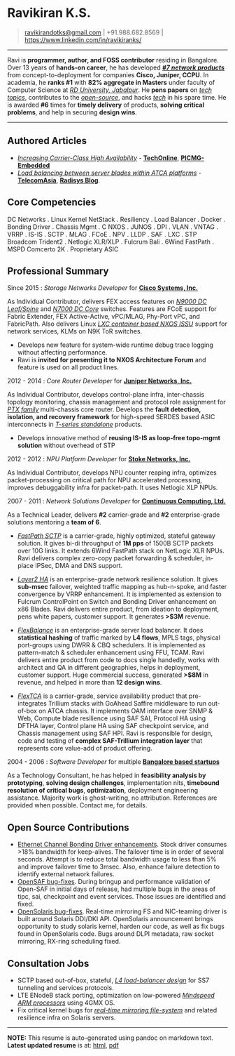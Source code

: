 Ravikiran K.S.
==============
> ravikirandotks@gmail.com | +91.988.682.8569 | https://www.linkedin.com/in/ravikiranks/

----

Ravi is **programmer, author, and FOSS contributor** residing in Bangalore. Over 13 years of **hands-on career**, he has developed
*[**#7 network products**](https://rkks.github.io/kernel.html#professional-summary)* from concept-to-deployment for companies **Cisco, Juniper, CCPU**. In academia, he **ranks #1** with **82% aggregate in Masters** under faculty of Computer Science at
*[RD University, Jabalpur](http://www.rdunijbpin.org/)*. He **pens papers** on *[tech topics](https://rkks.github.io/kernel.html#authored-articles)*,
contributes to the *[open-source](https://rkks.github.io/kernel.html#open-source-contributions)*, and hacks *[tech](https://github.com/rkks)* in his spare time.
He is awarded **#6** times for **timely delivery** of products, **solving critical problems**, and help in securing **design wins**.

----

Authored Articles
-----------------
- *[Increasing Carrier-Class High Availability](http://www.radisys.com/2010/allot-communications-selects-continuous-computing-to-deliver-better-traffic-management-for-network-operators/)* - **[TechOnline](http://www.techonline.com/electrical-engineers/education-training/tech-papers/4137371/Increasing-Carrier-Class-Network-High-Availability)**, **[PICMG-Embedded](http://picmg.mil-embedded.com/white-papers/white-carrier-class-high-availability/)**
- *[Load balancing between server blades within ATCA platforms](http://picmg.opensystemsmedia.com/articles/atca-load-balancing-40-gbps/)* - **[TelecomAsia](https://www.telecomasia.net/content/load-balancing-between-server-blades-within-atca-platforms)**, **[Radisys Blog](http://www.radisys.com/2012/load-balancing-in-atca-platforms/)**.

Core Competencies
-----------------

DC Networks . Linux Kernel NetStack . Resiliency . Load Balancer . Docker . Bonding Driver . Chassis Mgmt . C
NXOS . JUNOS . DPI . VLAN . VNTAG . VRRP . IS-IS . SCTP . MLAG . FCoE . NPV . LLDP . SAF . LXC . STP
Broadcom Trident2 . Netlogic XLR/XLP . Fulcrum Bali . 6Wind FastPath . MSPD Comcerto 2K . Proprietary ASIC

Professional Summary
--------------------
Since 2015
:   *Storage Networks Developer* for **[Cisco Systems, Inc.](http://www.cisco.com/)**

As Individual Contributor, delivers FEX access features on *[N9000 DC Leaf/Spine](http://www.cisco.com/c/en/us/td/docs/switches/datacenter/nexus9000/sw/7-x/FCoE/configuration/guide/b_Cisco_Nexus_9000_Series_NX-OS_FCoE_Configuration_Guide_7x/b_Cisco_Nexus_9000_Series_NX-OS_FCoE_Configuration_Guide_7x_chapter_0100.pdf)*
and *[N7000 DC Core](http://www.cisco.com/c/en/us/td/docs/switches/datacenter/nexus7000/sw/fcoe/config/cisco_nexus7000_fcoe_config_guide/fcoe_over_fex.pdf)* switches.
Features are FCoE support for Fabric Extender, FEX Active-Active, vPC/MLAG, Phy-Port vPC, and FabricPath.
Also delivers Linux *[LXC container based NXOS ISSU](https://blogs.cisco.com/datacenter/data-center-high-availability-redefined)* support for network services, KLMs on N9K ToR switches.

- Develops new feature for system-wide runtime debug trace logging without affecting performance.
- Ravi is **invited for presenting it to NXOS Architecture Forum** and feature is used on all product lines.

2012 - 2014
:   *Core Router Developer* for **[Juniper Networks, Inc.](http://www.juniper.net/)**

As Individual Contributor, develops control-plane infra, inter-chassis topology monitoring, chassis management
and protocol role assignment for *[PTX family](https://www.juniper.net/uk/en/products-services/routing/ptx-series/)*
multi-chassis core router. Develops the **fault detection, isolation, and recovery framework** for high-speed SERDES
based ASIC interconnects in *[T-series standalone](http://www.juniper.net/uk/en/products-services/routing/t4000/)* products.

- Develops innovative method of **reusing IS-IS as loop-free topo-mgmt solution** without overhead of STP

2012 - 2012
:   *NPU Platform Developer* for **[Stoke Networks, Inc.](http://www.stoke.com)**

As Individual Contributor, develops NPU counter reaping infra, optimizes packet-processing on critical path for NPU accelerated processing, improves debuggability infra for packet-path. It uses Netlogic XLP NPUs.

2007 - 2011
:   *Network Solutions Developer* for **[Continuous Computing, Ltd.](http://www.ccpu.com/)**

As a Technical Leader, delivers **\#2** carrier-grade and **\#2** enterprise-grade solutions mentoring a **team of 6**.

- *[FastPath SCTP](http://www.radisys.com/2010/continuous-computing-optimizes-trillium-sctp-fast-path-to-achieve-unprecedented-10x-performance-improvement/)*
is a carrier-grade, highly optimized, stateful gateway solution. It gives bi-di throughput of **1M pps** of 1500B
SCTP packets over 10G links. It extends 6Wind FastPath stack on NetLogic XLR NPUs. Ravi delivers complex zero-copy
packet forwarding & scheduler, in-place IPSec, DMA and DNS support.

- *[Layer2 HA](http://www.radisys.com/2010/allot-communications-selects-continuous-computing-to-deliver-better-traffic-management-for-network-operators/)*
is an enterprise-grade network resilience solution. It gives **sub-msec** failover, weighted traffic mapping as
hub-n-spoke, and faster convergence by VRRP enhancement. It is implemented as extension to Fulcrum ControlPoint
on Switch and Bonding Driver enhancement on x86 Blades. Ravi delivers entire product, from ideation to deployment,
pens white papers, customer support. It generates **>$3M** revenue.

- *[FlexBalance](http://picmg.opensystemsmedia.com/articles/atca-load-balancing-40-gbps/)* is an enterprise-grade
server load balancer. It does **statistical hashing** of traffic marked by **L4 flows**, MPLS tags, physical port-groups
using DWRR & CBQ schedulers. It is implemented as pattern-match & scheduler enhancement using FFU, TCAM. Ravi delivers
entire product from code to docs single handedly, works with architect and QA in different geographies, helps in
deployment, customer support. Huge commercial success, generated **>$8M** in revenue, and helped in more than **12 design wins**.

- *[FlexTCA](http://www.businesswire.com/news/home/20090901005489/en/Continuous-Computing-Launches-FlexTCA-3.0-Enhanced-DPI)*
is a carrier-grade, service availability product that pre-integrates Trillium stacks with GoAhead Saffire middleware to run
out-of-box on ATCA chassis. It implements OAM interface over SNMP & Web, Compute blade resilience using SAF SAI, Protocol
HA using DFTHA layer, Control plane HA using SAF checkpoint service, and Chassis management using SAF HPI. Ravi is responsible
for design, code and testing of **complex SAF-Trillium integration layer** that represents core value-add of product offering.

2004 - 2006
:   *Software Developer* for multiple **[Bangalore based startups](https://rkks.github.io/network.html#consultation-jobs)**

As a Technology Consultant, he has helped in **feasibility analysis by prototyping**, **solving design challenges**,
implementation nits, **timebound resolution of critical bugs**, **optimization**, deployment engineering assistance.
Majority work is ghost-writing, no attribution. References are provided when possible. Contact me, for details.

Open Source Contributions
-------------------------
- [Ethernet Channel Bonding Driver enhancements](https://www.kernel.org/doc/Documentation/networking/bonding.txt). Stock driver
consumes >18% bandwidth for keep-alives. The failover time is in order of several seconds. Attempt is to reduce total bandwidth
usage to less than 5% and improve failover time to 3msec. Also, enhance failure detection to identify external network failures.
- [OpenSAF bug-fixes](http://devel.opensaf.org/). During bringup and performance validation of Open-SAF in initial days of release,
had multiple bugs in the areas of tipc, sai, checkpoint and event services. Those issues are identified and fixed.
- [OpenSolaris bug-fixes](http://www.opensolaris.org/). Real-time mirroring FS and NIC-teaming driver is built around Solaris DDI/DKI API.
OpenSolaris announcement brings opportunity to study solaris kernel, harden our code, as well as fix bugs
found in OpenSolaris code. Bugs around DLPI metadata, raw socket mirroring, RX-ring scheduling fixed.

Consultation Jobs
-----------------
- SCTP based out-of-box, stateful, *[L4 load-balancer design](http://www.lisletech.com/)* for SS7 tunneling and services protocols.
- LTE ENodeB stack porting, optimization on low-powered *[Mindspeed ARM processors](http://www.businesswire.com/news/home/20120611005536/en/Mindspeed-Announces-High-Performance-Multi-Core-ARM-Cortex-A-CPU-Based)* using 4GMX OS.
- Fix critical kernel bugs for *[real-time mirroring file-system](http://go.ccpu.com/upSuite)* and related resilience infra on Solaris servers.

----

**NOTE:** This resume is auto-generated using pandoc on markdown text. **Latest updated resume** is at: [html](https://rkks.github.io/network.html),
[pdf](https://rkks.github.io/network.pdf)

